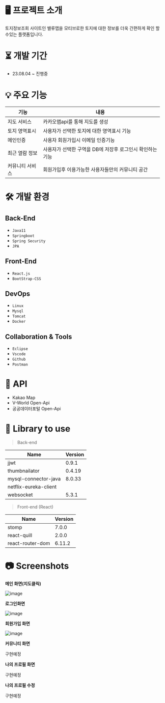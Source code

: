 

# 🖥 프로젝트 소개


토지정보조회 사이트인 밸류맵을 모티브로한 토지에 대한 정보를 더욱 간편하게 확인 할수있는 플랫폼입니다.

# ⏳ 개발 기간


- 23.08.04 ~ 진행중

# 💡 주요 기능


| 기능 | 내용 |
| --- | --- |
| 지도 서비스 | 카카오맵api를 통해 지도를 생성 |
| 토지 영역표시 | 사용자가 선택한 토지에 대한 영역표시 기능 |
| 메인인증 | 사용자 회원가입시 이메일 인증기능 |
| 최근 열람 정보 | 사용자가 선택한 구역을 DB에 저장후 로그인시 확인하는 기능 |
| 커뮤니티 서비스 | 회원가입후 이용가능한 사용자들만의 커뮤니티 공간 |

# 🛠 개발 환경


## Back-End

- `Java11`
- `Springboot`
- `Spring Security`
- `JPA`

## Front-End

- `React.js`
- `BootStrap-CSS`

## DevOps

- `Linux`
- `Mysql`
- `Tomcat`
- `Docker`

## Collaboration & Tools

- `Eclipse`
- `Vscode`
- `Github`
- `Postman`

# 💾 API


- Kakao Map
- V-World Open-Api
- 공공데이터포털 Open-Api

# 📗 Library to use


> Back-end
> 

| Name | Version |
| --- | --- |
| jjwt | 0.9.1 |
| thumbnailator | 0.4.19 |
| mysql-connector-java | 8.0.33 |
| netflix-eureka-client |  |
| websocket | 5.3.1 |

> Front-end (React)
> 

| Name | Version |
| --- | --- |
| stomp | 7.0.0 |
| react-quill | 2.0.0 |
| react-router-dom | 6.11.2 |


# 📷 Screenshots


**메인 화면(지도클릭)**

![image](https://github.com/TwoJungHo/LandInformationAPI/assets/132986801/17b2c029-41fb-4dd9-b461-a971d24192a6)


**로그인화면**

![image](https://github.com/TwoJungHo/LandInformationAPI/assets/132986801/dde01c8c-1cdd-4c84-b3e3-151de86e79f9)


**회원가입 화면**

![image](https://github.com/TwoJungHo/LandInformationAPI/assets/132986801/2365429e-d565-4cb6-955f-1beca4fb5ec0)


**커뮤니티 화면**

구현예정


**나의 프로필 화면**

구현예정


**나의 프로필 수정**

구현예정
